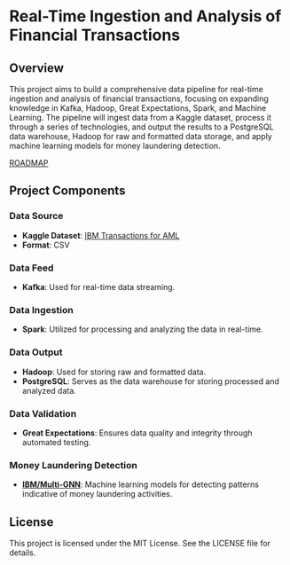 # Real-Time Ingestion and Analysis of Financial Transactions

## Overview

This project aims to build a comprehensive data pipeline for real-time ingestion and analysis of financial transactions, focusing on expanding knowledge in Kafka, Hadoop, Great Expectations, Spark, and Machine Learning.
The pipeline will ingest data from a Kaggle dataset, process it through a series of technologies, and output the results to a PostgreSQL data warehouse, Hadoop for raw and formatted data storage, and apply machine learning models for money laundering detection.

[ROADMAP](ROADMAP.md)

## Project Components

### Data Source

- **Kaggle Dataset**: [IBM Transactions for AML](https://www.kaggle.com/datasets/ealtman2019/ibm-transactions-for-anti-money-laundering-aml)
- **Format**: CSV

### Data Feed

- **Kafka**: Used for real-time data streaming.

### Data Ingestion

- **Spark**: Utilized for processing and analyzing the data in real-time.

### Data Output

- **Hadoop**: Used for storing raw and formatted data.
- **PostgreSQL**: Serves as the data warehouse for storing processed and analyzed data.

### Data Validation

- **Great Expectations**: Ensures data quality and integrity through automated testing.

### Money Laundering Detection

- **[IBM/Multi-GNN](https://github.com/IBM/Multi-GNN)**: Machine learning models for detecting patterns indicative of money laundering activities.

## License

This project is licensed under the MIT License. See the LICENSE file for details.
